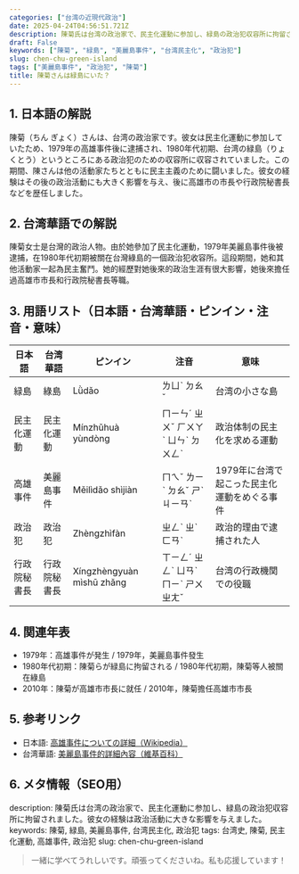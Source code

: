 ```yaml
---
categories: ["台湾の近現代政治"]
date: 2025-04-24T04:56:51.721Z
description: 陳菊氏は台湾の政治家で、民主化運動に参加し、緑島の政治犯収容所に拘留されました。彼女の経験は政治活動に大きな影響を与えました。
draft: False
keywords: ["陳菊", "緑島", "美麗島事件", "台湾民主化", "政治犯"]
slug: chen-chu-green-island
tags: ["美麗島事件", "政治犯", "陳菊"]
title: 陳菊さんは緑島にいた？
---
```




## 1. 日本語の解説
陳菊（ちん ぎょく）さんは、台湾の政治家です。彼女は民主化運動に参加していたため、1979年の高雄事件後に逮捕され、1980年代初期、台湾の緑島（りょくとう）というところにある政治犯のための収容所に収容されていました。この期間、陳さんは他の活動家たちとともに民主主義のために闘いました。彼女の経験はその後の政治活動にも大きく影響を与え、後に高雄市の市長や行政院秘書長などを歴任しました。

## 2. 台湾華語での解説  
陳菊女士是台灣的政治人物。由於她參加了民主化運動，1979年美麗島事件後被逮捕，在1980年代初期被關在台灣綠島的一個政治犯收容所。這段期間，她和其他活動家一起為民主奮鬥。她的經歷對她後來的政治生涯有很大影響，她後來擔任過高雄市市長和行政院秘書長等職。

## 3. 用語リスト（日本語・台湾華語・ピンイン・注音・意味）
| 日本語        | 台湾華語        | ピンイン      | 注音     | 意味                    |
|---------------|----------------|-------------|---------|-----------------------|
| 緑島           | 綠島           | Lǜdǎo       | ㄌㄩˋ ㄉㄠˇ | 台湾の小さな島          |
| 民主化運動     | 民主化運動     | Mínzhǔhuà yùndòng | ㄇㄧㄣˊ ㄓㄨˇ ㄏㄨㄚˋ ㄩㄣˋ ㄉㄨㄥˋ | 政治体制の民主化を求める運動 |
| 高雄事件       | 美麗島事件     | Měilìdǎo shìjiàn | ㄇㄟˇ ㄌㄧˋ ㄉㄠˇ ㄕˋ ㄐㄧㄢˋ | 1979年に台湾で起こった民主化運動をめぐる事件 |
| 政治犯         | 政治犯         | Zhèngzhìfàn | ㄓㄥˋ ㄓˋ ㄈㄢˋ | 政治的理由で逮捕された人   |
| 行政院秘書長   | 行政院秘書長   | Xíngzhèngyuàn mìshū zhǎng | ㄒㄧㄥˊ ㄓㄥˋ ㄩㄢˋ ㄇㄧˋ ㄕㄨ ㄓㄤˇ | 台湾の行政機関での役職   |

## 4. 関連年表
- 1979年：高雄事件が発生 / 1979年，美麗島事件發生
- 1980年代初期：陳菊らが緑島に拘留される / 1980年代初期，陳菊等人被關在綠島
- 2010年：陳菊が高雄市市長に就任 / 2010年，陳菊擔任高雄市市長

## 5. 参考リンク  
- 日本語: [高雄事件についての詳細（Wikipedia）](https://ja.wikipedia.org/wiki/美麗島事件)
- 台湾華語: [美麗島事件的詳細內容（維基百科）](https://zh.wikipedia.org/wiki/美麗島事件)

## 6. メタ情報（SEO用）
description: 陳菊氏は台湾の政治家で、民主化運動に参加し、緑島の政治犯収容所に拘留されました。彼女の経験は政治活動に大きな影響を与えました。
keywords: 陳菊, 緑島, 美麗島事件, 台湾民主化, 政治犯
tags: 台湾史, 陳菊, 民主化運動, 高雄事件, 政治犯
slug: chen-chu-green-island

>一緒に学べてうれしいです。頑張ってくださいね。私も応援しています！